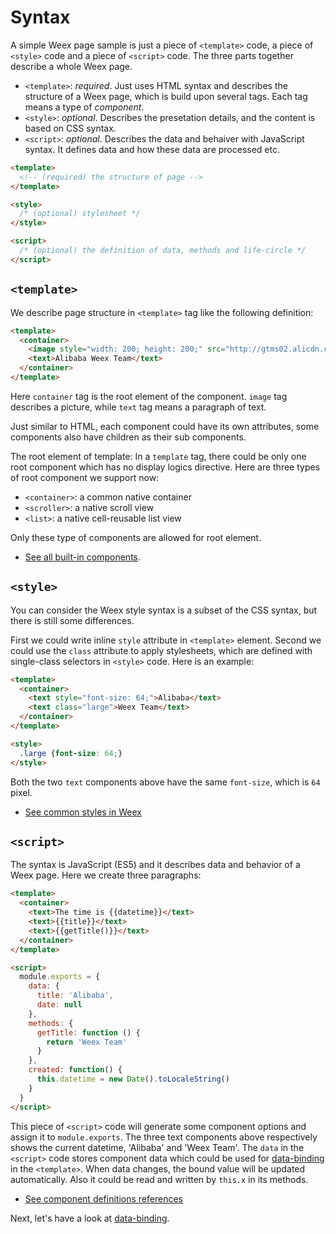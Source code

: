# Syntax

A simple Weex page sample is just a piece of `<template>` code, a piece of `<style>` code and a piece of `<script>` code. The three parts together describe a whole Weex page.

- `<template>`: *required*. Just uses HTML syntax and describes the structure of a Weex page, which is build upon several tags. Each tag means a type of *component*.
- `<style>`: *optional*. Describes the presetation details, and the content is based on CSS syntax.
- `<script>`: *optional*. Describes the data and behaiver with JavaScript syntax. It defines data and how these data are processed etc.

```html
<template>
  <!-- (required) the structure of page -->
</template>

<style>
  /* (optional) stylesheet */
</style>

<script>
  /* (optional) the definition of data, methods and life-circle */
</script>
```

## `<template>`

We describe page structure in `<template>` tag like the following definition:

```html
<template>
  <container>
    <image style="width: 200; height: 200;" src="http://gtms02.alicdn.com/tps/i2/TB1QHKjMXXXXXadXVXX20ySQVXX-512-512.png"></image>
    <text>Alibaba Weex Team</text>
  </container>
</template>
```

Here `container` tag is the root element of the component. `image` tag describes a picture, while `text` tag means a paragraph of text.

Just similar to HTML, each component could have its own attributes, some components also have children as their sub components.

The root element of template: In a `template` tag, there could be only one root component which has no display logics directive. Here are three types of root component we support now:

- `<container>`: a common native container
- `<scroller>`: a native scroll view
- `<list>`: a native cell-reusable list view

Only these type of components are allowed for root element.

* [See all built-in components](../components/README.md).

## `<style>`

You can consider the Weex style syntax is a subset of the CSS syntax, but there is still some differences.

First we could write inline `style` attribute in `<template>` element. Second we could use the `class` attribute to apply stylesheets, which are defined with single-class selectors in `<style>` code. Here is an example:

```html
<template>
  <container>
    <text style="font-size: 64;">Alibaba</text>
    <text class="large">Weex Team</text>
  </container>
</template>

<style>
  .large {font-size: 64;}
</style>
```

Both the two `text` components above have the same `font-size`, which is `64` pixel.

* [See common styles in Weex](../references/common-style.md)

## `<script>`

The syntax is JavaScript (ES5) and it describes data and behavior of a Weex page. Here we create three paragraphs:

```html
<template>
  <container>
    <text>The time is {{datetime}}</text>
    <text>{{title}}</text>
    <text>{{getTitle()}}</text>
  </container>
</template>

<script>
  module.exports = {
    data: {
      title: 'Alibaba',
      date: null
    },
    methods: {
      getTitle: function () {
        return 'Weex Team'
      }
    },
    created: function() {
      this.datetime = new Date().toLocaleString()
    }
  }
</script>
```

This piece of `<script>` code will generate some component options and assign it to `module.exports`. The three text components above respectively shows the current datetime, 'Alibaba' and 'Weex Team'. The `data` in the `<script>` code stores component data which could be used for [data-binding](./data-binding.md) in the `<template>`. When data changes, the bound value will be updated automatically. Also it could be read and written by `this.x` in its methods.

* [See component definitions references](../references/component-defs.md)

Next, let's have a look at [data-binding](./data-binding.md).
